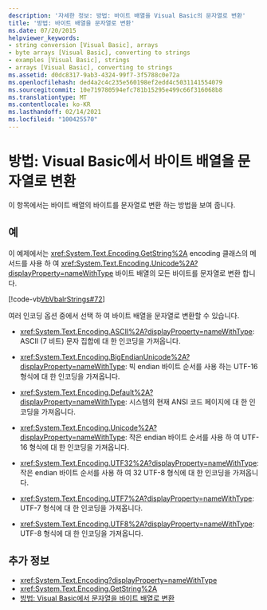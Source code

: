 ```yaml
---
description: '자세한 정보: 방법: 바이트 배열을 Visual Basic의 문자열로 변환'
title: '방법: 바이트 배열을 문자열로 변환'
ms.date: 07/20/2015
helpviewer_keywords:
- string conversion [Visual Basic], arrays
- byte arrays [Visual Basic], converting to strings
- examples [Visual Basic], strings
- arrays [Visual Basic], converting to strings
ms.assetid: d0dc8317-9ab3-4324-99f7-3f5788c0e72a
ms.openlocfilehash: ded4a2c4c235e560198ef2edd4c5031141554079
ms.sourcegitcommit: 10e719780594efc781b15295e499c66f316068b8
ms.translationtype: MT
ms.contentlocale: ko-KR
ms.lasthandoff: 02/14/2021
ms.locfileid: "100425570"
---
```

# <a name="how-to-convert-an-array-of-bytes-into-a-string-in-visual-basic"></a>방법: Visual Basic에서 바이트 배열을 문자열로 변환

이 항목에서는 바이트 배열의 바이트를 문자열로 변환 하는 방법을 보여 줍니다.  
  
## <a name="example"></a>예  

 이 예제에서는 <xref:System.Text.Encoding.GetString%2A> encoding 클래스의 메서드를 사용 하 여 <xref:System.Text.Encoding.Unicode%2A?displayProperty=nameWithType> 바이트 배열의 모든 바이트를 문자열로 변환 합니다.  
  
 [!code-vb[VbVbalrStrings#72](~/samples/snippets/visualbasic/VS_Snippets_VBCSharp/VbVbalrStrings/VB/Class2.vb#72)]  
  
 여러 인코딩 옵션 중에서 선택 하 여 바이트 배열을 문자열로 변환할 수 있습니다.  
  
- <xref:System.Text.Encoding.ASCII%2A?displayProperty=nameWithType>: ASCII (7 비트) 문자 집합에 대 한 인코딩을 가져옵니다.  
  
- <xref:System.Text.Encoding.BigEndianUnicode%2A?displayProperty=nameWithType>: 빅 endian 바이트 순서를 사용 하는 UTF-16 형식에 대 한 인코딩을 가져옵니다.  
  
- <xref:System.Text.Encoding.Default%2A?displayProperty=nameWithType>: 시스템의 현재 ANSI 코드 페이지에 대 한 인코딩을 가져옵니다.  
  
- <xref:System.Text.Encoding.Unicode%2A?displayProperty=nameWithType>: 작은 endian 바이트 순서를 사용 하 여 UTF-16 형식에 대 한 인코딩을 가져옵니다.  
  
- <xref:System.Text.Encoding.UTF32%2A?displayProperty=nameWithType>: 작은 endian 바이트 순서를 사용 하 여 32 UTF-8 형식에 대 한 인코딩을 가져옵니다.  
  
- <xref:System.Text.Encoding.UTF7%2A?displayProperty=nameWithType>: UTF-7 형식에 대 한 인코딩을 가져옵니다.  
  
- <xref:System.Text.Encoding.UTF8%2A?displayProperty=nameWithType>: UTF-8 형식에 대 한 인코딩을 가져옵니다.  
  
## <a name="see-also"></a>추가 정보

- <xref:System.Text.Encoding?displayProperty=nameWithType>
- <xref:System.Text.Encoding.GetString%2A>
- [방법: Visual Basic에서 문자열을 바이트 배열로 변환](how-to-convert-strings-into-an-array-of-bytes.md)

